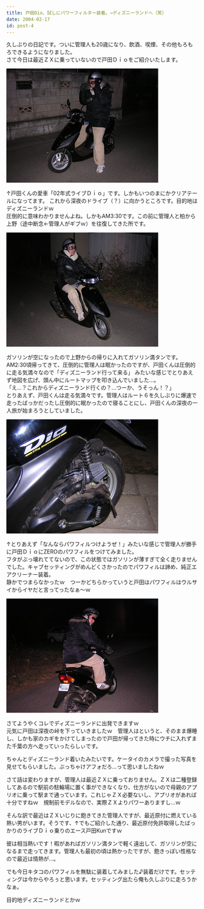 ```yaml
---
title: 戸田Dio、試しにパワーフィルター装着。→ディズニーランドへ（笑）
date: 2004-02-17
id: post-4
---
```



<p class="sentence spacing10">久しぶりの日記です。ついに管理人も20歳になり、飲酒、喫煙、その他もろもろできるようになりました。<br>さて今日は最近ＺＸに乗っていないので戸田Ｄｉｏをご紹介いたします。</p>
<div class="center spacing"><img src="/photo/diary/2004.02.17_zx1.jpg" alt=""></div>
<p class="sentence spacing10">↑戸田くんの愛車「02年式ライブＤｉｏ」です。しかもいつのまにかクリアテールになってます。
これから深夜のドライブ（？）に向かうところです。目的地はディズニーランドｗ<br>
圧倒的に意味わかりませんよね。しかもAM3:30です。この前に管理人と柏から上野（途中断念←管理人がギブｗ）を往復してきた所です。 </p>
<div class="center spacing"><img src="/photo/diary/2004.02.17_zx2.jpg" alt=""></div>
<p class="sentence spacing10">ガソリンが空になったので上野からの帰りに入れてガソリン満タンです。AM2:30頃帰ってきて、圧倒的に管理人は眠かったのですが、戸田くんは圧倒的に走る気満々なので「ディズニーランド行って来る」 みたいな感じでとりあえず地図を広げ、頭ん中にルートマップを叩き込んでいました...。<br>
「え...？これからディズニーランド行くの？...つーか、うそっん！？」<br>
とりあえず、戸田くんは走る気満々です。管理人はルート６を久しぶりに爆速で走ったばっかだったし圧倒的に眠かったので寝ることにし、戸田くんの深夜の一人旅が始まろうとしていました。 </p>
<div class="center spacing"><img src="/photo/diary/2004.02.17_zx3.jpg" alt=""></div>
<p class="sentence spacing10">↑とりあえず「なんならパワフィルつけようぜ！」みたいな感じで管理人が勝手に戸田ＤｉｏにZEROのパワフィルをつけてみました。<br>
フタがぶっ壊れててないので、この状態ではガソリンが薄すぎて全く走りませんでした。キャブセッティングがめんどくさかったのでパワフィルは諦め、純正エアクリーナー装着。<br>
静かでつまらなかったｗ　つーかどちらかっていうと戸田はパワフィルはウルサイからイヤだと言ってったなぁ～ｗ </p>
<div class="center spacing"><img src="/photo/diary/2004.02.17_zx4.jpg" alt=""></div>
<p class="sentence">さてようやくコレでディズニーランドに出発できますｗ<br>
元気に戸田は深夜の峠を下っていきましたｗ　管理人はというと、そのまま爆睡し、しかも家のカギをかけてしまったので戸田が帰ってきた時にウチに入れずまた千葉の方へ走っていったらしぃです。</p>
<p class="sentence">ちゃんとディズニーランド着いたみたいです。ケータイのカメラで撮った写真を見せてもらいました。ぶっちゃけアフォだろ...って思いましたねｗ</p>
<p class="sentence">さて話は変わりますが、管理人は最近ＺＸに乗っておりません。ＺＸは二種登録してあるので駅前の駐輪場に置く事ができなくなり、仕方がないので母親のアプリオに乗って駅まで通っています。これじゃＺＸ必要ないし、アプリオがあれば十分ですねｗ　規制前モデルなので、実際ＺＸよりパワーありますし...ｗ</p>
<p class="sentence">そんな訳で最近はＺＸいじりに飽きてきた管理人ですが、最近原付に燃えている熱い男がいます。そうです、↑でもご紹介した通り、最近原付免許取得したばっかりのライブＤｉｏ乗りのエース戸田Kunですｗ</p>
<p class="sentence">彼は相当熱いです！暇があればガソリン満タンで軽く遠出して、ガソリンが空になるまで走ってきます。管理人も最初の頃は熱かったですが、飽きっぽい性格なので最近は情熱が...。</p>
<p class="sentence">でも今日キタコのパワフィルを無駄に装着してみました♪装着だけです。セッティングは今からやろぅと思います。セッティング出たら俺も久しぶりに走ろうかなぁ。</p>
<p class="sentence">目的地ディズニーランドとかｗ </p>
